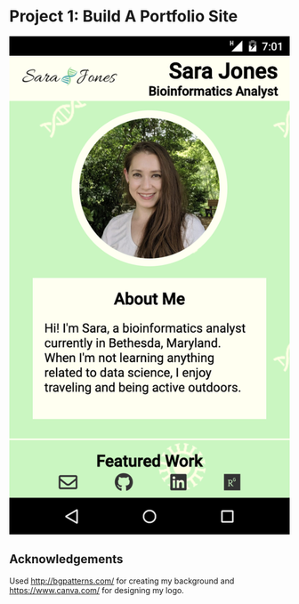 # Project 1: Build A Portfolio Site

![image](https://github.com/jonessarae/front_end_web_developer_projects/blob/master/build_a_portfolio_site/porfolio.png) 


## Acknowledgements

Used http://bgpatterns.com/ for creating my background and https://www.canva.com/ for designing my logo. 
